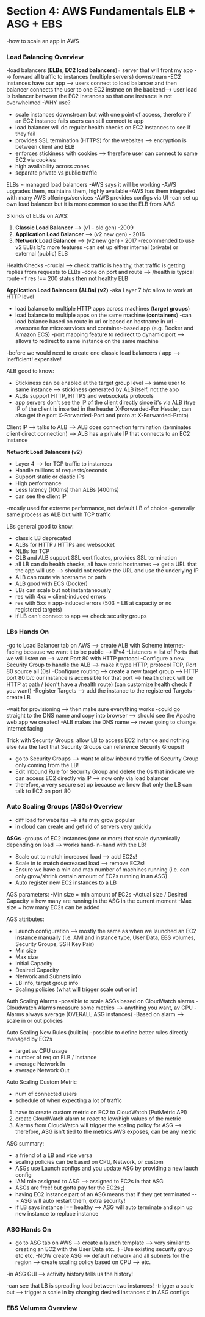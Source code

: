 # Section 4: AWS Fundamentals ELB + ASG + EBS
-how to scale an app in AWS

### Load Balancing Overview 
-load balancers (**ELBs, EC2 load balancers**)= server that will front my app --> forward all traffic to instances (multiple servers) downstream
-EC2 instances have our app --> users connect to load balancer and then balancer connects the user to one EC2 instnce on the backend--> user load is balancer between the EC2 instances so that one instance is not overwhelmed 
-WHY use? 
* scale instances downstream but with one point of access, therefore if an EC2 instance fails users can still connect to app 
* load balancer will do regular health checks on EC2 instances to see if they fail
* provides SSL termination (HTTPS) for the websites --> encryption is between client and ELB 
* enforces stickiness with cookies --> therefore user can connect to same EC2 via cookies 
* high availability across zones 
* separate private vs public traffic

ELBs = managed load balancers
-AWS says it will be working 
-AWS upgrades them, maintains them, highly available 
-AWS has them integrated with many AWS offerings/services
-AWS provides configs via UI 
-can set up own load balancer but it is more common to use the ELB from AWS

3 kinds of ELBs on AWS: 
1. **Classic Load Balancer** --> (v1 - old gen) -2009 
1. **Application Load Balancer** --> (v2 new gen) - 2016 
1. **Network Load Balancer** --> (v2 new gen) - 2017
-recommended to use v2 ELBs b/c more features 
-can set up either internal (private) or external (public) ELB

Health Checks
-crucial --> check traffic is healthy, that traffic is getting replies from requests to ELBs
-done on port and route --> /health is typical route
-if res !== 200 status then not healthy ELB 

**Application Load Balancers (ALBs) (v2)**
-aka Layer 7 b/c allow to work at HTTP level 
- load balance to multiple HTTP apps across machines (**target groups**)
- load balance to multiple apps on the same machine (**containers**)
-can load balance based on route in url or based on hostname in url 
-awesome for microservices and container-based app (e.g. Docker and Amazon ECS)
-port mapping feature to redirect to dynamic port --> allows to redirect to same instance on the same machine

-before we would need to create one classic load balancers / app --> inefficient! expensive!

ALB good to know: 
* Stickiness can be enabled at the target group level --> same user to same instance --> stickiness generated by ALB itself, not the app
* ALBs support HTTP, HTTPS and websockets protocols 
* app servers don't see the IP of the client directly since it's via ALB (trye IP of the client is inserted in the header X-Forwarded-For Header, can also get the port X-Forwarded-Port and proto at X-Forwarded-Proto)

Client IP --> talks to ALB --> ALB does connection termination (terminates client direct connection) --> ALB has a private IP that connects to an EC2 instance

**Network Load Balancers (v2)**
- Layer 4 --> for TCP traffic to instances
- Handle millions of requests/seconds
- Support static or elastic IPs
- High performance 
- Less latency (100ms) than ALBs (400ms)
- can see the client IP

-mostly used for extreme performance, not default LB of choice 
-generally same process as ALB but with TCP traffic 

LBs general good to know: 
* classic LB deprecated 
* ALBs for HTTP / HTTPs and websocket
* NLBs for TCP 
* CLB and ALB support SSL certificates, provides SSL termination 
* all LB can do health checks, all have static hostnames --> get a URL that the app will use --> should not resolve the URL and use the underlying IP 
* ALB can route via hostname or path 
* ALB good with ECS (Docker)
* LBs can scale but not instantaneously 
* res with 4xx = client-induced errors
* res with 5xx = app-induced errors (503 = LB at capacity or no registered targets)
* if LB can't connect to app ==> check security groups 

### LBs Hands On 
-go to Load Balancer tab on AWS --> create ALB with Scheme internet-facing because we want it to be public --> IPv4
-Listeners = list of Ports that we will listen on --> want Port 80 with HTTP protocol 
-Configure a new Security Group to handle the ALB --> make it type HTTP, protocol TCP, Port 80 source all (0s)
-Configure routing --> create a new target group --> HTTP port 80 b/c our instance is accessible for that port --> health check will be HTTP at path / (don't have a /health route) (can customize health check if you want)
-Register Targets --> add the instance to the registered Targets
-create LB 

-wait for provisioning --> then make sure everything works
-could go straight to the DNS name and copy into browser --> should see the Apache web app we created! 
-ALB makes the DNS name --> never going to change, internet facing

Trick with Security Groups: allow LB to access EC2 instance and nothing else (via the fact that Security Groups can reference Security Groups)!
* go to Security Groups --> want to allow inbound traffic of Security Group only coming from the LB! 
* Edit Inbound Rule for Security Group and delete the 0s that indicate we can access EC2 directly via IP --> now only via load balancer
* therefore, a very secure set up because we know that only the LB can talk to EC2 on port 80 

### Auto Scaling Groups (ASGs) Overview 
- diff load for websites --> site may grow popular
- in cloud can create and get rid of servers very quickly

**ASGs**
-groups of EC2 instances (one or more) that scale dynamically depending on load --> works hand-in-hand with the LB!
- Scale out to match increased load --> add EC2s!
- Scale in to match decreased load --> remove EC2s!
- Ensure we have a min and max number of machines running (i.e. can only grow/shrink certain amount of EC2s running in an ASG)
- Auto register new EC2 instances to a LB

AGS parameters:
-Min size = min amount of EC2s
-Actual size / Desired Capacity = how many are running in the ASG in the current moment 
-Max size = how many EC2s can be added

AGS attributes: 
* Launch configuration --> mostly the same as when we launched an EC2 instance manually (i.e. AMI and instance type, User Data, EBS volumes, Security Groups, SSH Key Pair)
* Min size
* Max size
* Initial Capacity 
* Desired Capacity 
* Network and Subnets info 
* LB info, target group info
* Scaling policies (what will trigger scale out or in)

Auth Scaling Alarms
-possible to scale ASGs based on CloudWatch alarms
-Cloudwatch Alarms measure some metrics --> anything you want, av CPU 
-Alarms always average (OVERALL ASG instances)
-Based on alarm --> scale in or out policies 

Auto Scaling New Rules (built in)
-possible to define better rules directly managed by EC2s
* target av CPU usage
* number of req on ELB / instance 
* average Network In
* average Network Out

Auto Scaling Custom Metric 
* num of connected users 
* schedule of when expecting a lot of traffic
1. have to create custom metric on EC2 to CloudWatch (PutMetric API)
2. create CloudWatch alarm to react to low/high values of the metric
3. Alarms from CloudWatch will trigger the scaling policy for ASG
--> therefore, ASG isn't tied to the metrics AWS exposes, can be any metric

ASG summary:
* a friend of a LB and vice versa
* scaling policies can be based on CPU, Network, or custom 
* ASGs use Launch configs and you update ASG by providing a new lauch config 
* IAM role assigned to ASG --> assigned to EC2s in that ASG
* ASGs are free! but gotta pay for the EC2s ;) 
* having EC2 instance part of an ASG means that if they get terminated --> ASG will auto restart them, extra security!
* if LB says instance !== healthy --> ASG will auto terminate and spin up new instance to replace instance

### ASG Hands On 
- go to ASG tab on AWS --> create a launch template --> very similar to creating an EC2 with the User Data etc. :) 
-Use existing security group etc etc. 
-NOW create ASG --> default network and all subnets for the region --> create scaling policy based on CPU --> etc.

-in ASG GUI --> activity history tells us the history!

-can see that LB is spreading load between two instances!
-trigger a scale out --> trigger a scale in by changing desired instances # in ASG configs

### EBS Volumes Overview